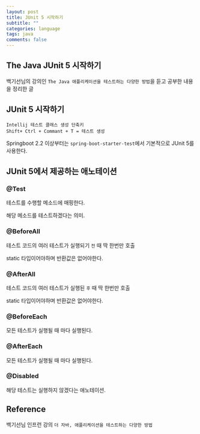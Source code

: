 ```yaml
---
layout: post
title: JUnit 5 시작하기
subtitle: ""
categories: language
tags: java
comments: false
---
```


## The Java JUnit 5 시작하기

백기선님의 강의인 `The Java 애플리케이션을 테스트하는 다양한 방법`을 듣고 공부한 내용을 정리한 글

## JUnit 5 시작하기

```
Intellij 테스트 클래스 생성 단축키
Shift+ Ctrl + Commant + T = 테스트 생성
```

Springboot 2.2 이상부터는 `spring-boot-starter-test`에서 기본적으로 JUnit 5를 사용한다.

## JUnit 5에서 제공하는 애노테이션

### @Test

테스트를 수행할 메소드에 매핑한다.

해당 메소드를 테스트하겠다는 의미.

### @BeforeAll

테스트 코드의 여러 테스트가 실행되기 `전` 때 딱 한번만 호출

static 타입이어야하며 반환값은 없어야한다.

### @AfterAll

테스트 코드의 여러 테스트가 실행된 `후` 때 딱 한번만 호출

static 타입이어야하며 반환값은 없어야한다.

### @BeforeEach

모든 테스트가 실행될 때 마다 실행된다.

### @AfterEach

모든 테스트가 실행될 때 마다 실행된다.

### @Disabled

해당 테스트는 실행하지 않겠다는 애노테이션.

## Reference

백기선님 인프런 강의 `더 자바, 애플리케이션을 테스트하는 다양한 방법`
